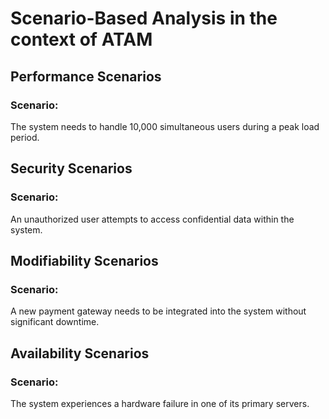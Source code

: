 # Scenario-Based Analysis in the context of ATAM

## Performance Scenarios

### Scenario: 

The system needs to handle 10,000 simultaneous users during a peak load period.

## Security Scenarios

### Scenario: 

An unauthorized user attempts to access confidential data within the system.

## Modifiability Scenarios

### Scenario: 

A new payment gateway needs to be integrated into the system without significant downtime.

## Availability Scenarios

### Scenario: 

The system experiences a hardware failure in one of its primary servers.